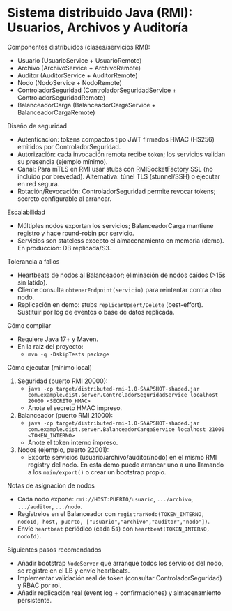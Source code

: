 # Sistema distribuido Java (RMI): Usuarios, Archivos y Auditoría

Componentes distribuidos (clases/servicios RMI):
- Usuario (UsuarioService + UsuarioRemote)
- Archivo (ArchivoService + ArchivoRemote)
- Auditor (AuditorService + AuditorRemote)
- Nodo (NodoService + NodoRemote)
- ControladorSeguridad (ControladorSeguridadService + ControladorSeguridadRemote)
- BalanceadorCarga (BalanceadorCargaService + BalanceadorCargaRemote)

Diseño de seguridad
- Autenticación: tokens compactos tipo JWT firmados HMAC (HS256) emitidos por ControladorSeguridad.
- Autorización: cada invocación remota recibe `token`; los servicios validan su presencia (ejemplo mínimo).
- Canal: Para mTLS en RMI usar stubs con RMISocketFactory SSL (no incluido por brevedad). Alternativa: túnel TLS (stunnel/SSH) o ejecutar en red segura.
- Rotación/Revocación: ControladorSeguridad permite revocar tokens; secreto configurable al arrancar.

Escalabilidad
- Múltiples nodos exportan los servicios; BalanceadorCarga mantiene registro y hace round-robin por servicio.
- Servicios son stateless excepto el almacenamiento en memoria (demo). En producción: DB replicada/S3.

Tolerancia a fallos
- Heartbeats de nodos al Balanceador; eliminación de nodos caídos (>15s sin latido).
- Cliente consulta `obtenerEndpoint(servicio)` para reintentar contra otro nodo.
- Replicación en demo: stubs `replicarUpsert/Delete` (best-effort). Sustituir por log de eventos o base de datos replicada.

Cómo compilar
- Requiere Java 17+ y Maven.
- En la raíz del proyecto:
  - `mvn -q -DskipTests package`

Cómo ejecutar (mínimo local)
1) Seguridad (puerto RMI 20000):
   - `java -cp target/distributed-rmi-1.0-SNAPSHOT-shaded.jar com.example.dist.server.ControladorSeguridadService localhost 20000 <SECRETO_HMAC>`
   - Anote el secreto HMAC impreso.
2) Balanceador (puerto RMI 21000):
   - `java -cp target/distributed-rmi-1.0-SNAPSHOT-shaded.jar com.example.dist.server.BalanceadorCargaService localhost 21000 <TOKEN_INTERNO>`
   - Anote el token interno impreso.
3) Nodos (ejemplo, puerto 22001):
   - Exporte servicios (usuario/archivo/auditor/nodo) en el mismo RMI registry del nodo. En esta demo puede arrancar uno a uno llamando a los `main/export()` o crear un bootstrap propio.

Notas de asignación de nodos
- Cada nodo expone: `rmi://HOST:PUERTO/usuario`, `.../archivo`, `.../auditor`, `.../nodo`.
- Regístrelos en el Balanceador con `registrarNodo(TOKEN_INTERNO, nodoId, host, puerto, ["usuario","archivo","auditor","nodo"])`.
- Envíe `heartbeat` periódico (cada 5s) con `heartbeat(TOKEN_INTERNO, nodoId)`.

Siguientes pasos recomendados
- Añadir bootstrap `NodeServer` que arranque todos los servicios del nodo, se registre en el LB y envíe heartbeats.
- Implementar validación real de token (consultar ControladorSeguridad) y RBAC por rol.
- Añadir replicación real (event log + confirmaciones) y almacenamiento persistente.
